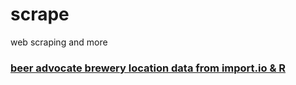 # scrape
web scraping and more

### [beer advocate brewery location data from import.io & R](https://github.com/jasdumas/scrape/tree/master/beer-scrape)
